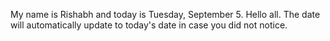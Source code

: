 My name is Rishabh and today is Tuesday, September 5. Hello all. The date will automatically update to today's date in case you did not notice.
